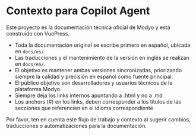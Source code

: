 # Contexto para Copilot Agent

Este proyecto es la documentación técnica oficial de Modyo y está construido con VuePress.

- Toda la documentación original se escribe primero en español, ubicada en `docs/es/`.
- Las traducciones y el mantenimiento de la versión en inglés se realizan en `docs/en/`.
- El objetivo es mantener ambas versiones sincronizadas, priorizando siempre la calidad y precisión en español como fuente principal.
- El público objetivo son desarrolladores y usuarios técnicos de la plataforma Modyo.
- Siempre deja los links internos apuntando a .html y no a .md
- Los anchors (#) en los links, deben corresponder a los títulos de las secciones que referencien en el idioma correspondiente

Por favor, ten en cuenta este flujo de trabajo y contexto al sugerir cambios, traducciones o automatizaciones para la documentación.

